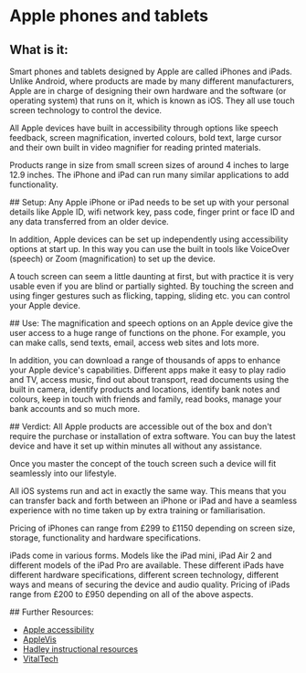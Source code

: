 # Apple phones and tablets

## What is it: 
Smart phones and tablets designed by Apple are called iPhones and iPads. Unlike Android, where products are made by many different manufacturers, Apple are in charge of designing their own hardware and the software (or operating system) that runs on it, which is known as iOS. They all use touch screen technology to control the device.

All Apple devices have built in accessibility through options like speech feedback, screen magnification, inverted colours, bold text, large cursor and their own built in video magnifier for reading printed materials.

Products range in size from small screen sizes of around 4 inches to large 12.9 inches. The iPhone and iPad can run many similar applications to add functionality.

## Setup:
Any Apple iPhone or iPad needs to be set up with your personal details like Apple ID, wifi network key, pass code, finger print or face ID and any data transferred from an older device.

In addition, Apple devices can be set up independently using accessibility options at start up. In this way you can use the built in tools like VoiceOver (speech) or Zoom (magnification) to set up the device.

A touch screen can seem a little daunting at first, but with practice it is very usable even if you are blind or partially sighted. By touching the screen and using finger gestures such as flicking, tapping, sliding etc. you can control your Apple device.

## Use:
The magnification and speech options on an Apple device give the user access to a huge range of functions on the phone. For example, you can make calls, send texts, email, access web sites and lots more.

In addition, you can download a range of thousands of apps to enhance your Apple device's capabilities. Different apps make it easy to play radio and TV, access music, find out about transport, read documents using the built in camera, identify products and locations, identify bank notes and colours, keep in touch with friends and family, read books, manage your bank accounts and so much more.

## Verdict:
All Apple products are accessible out of the box and don't require the purchase or installation of extra software. You can buy the latest device and have it set up within minutes all without any assistance.

Once you master the concept of the touch screen such a device will fit seamlessly into our lifestyle.

All iOS systems run and act in exactly the same way. This means that you can transfer back and forth between an iPhone or iPad and have a seamless experience with no time taken up by extra training or familiarisation.

Pricing of iPhones can range from £299 to £1150 depending on screen size, storage, functionality and hardware specifications.

iPads come in various forms. Models like the iPad mini, iPad Air 2 and different models of the iPad Pro are available. These different iPads have different hardware specifications, different screen technology, different ways and means of securing the device and audio quality. Pricing of iPads range from £200 to £950 depending on all of the above aspects.

## Further Resources: 
* <a href="https://www.apple.com/uk/accessibility/" title="A random title tag">Apple accessibility</a>
* [AppleVis](https://www.applevis.com/)
* [Hadley instructional resources](https://www.hadley.edu/instructionalvideos.asp#iFocus)
* [VitalTech](https://www.vitaltech.org.uk/theme/smartphone-screen-readers/)
